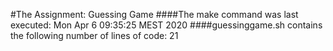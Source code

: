 #The Assignment: Guessing Game
####The make command was last executed:
Mon Apr  6 09:35:25 MEST 2020
####guessinggame.sh contains the following number of lines of code:
21
